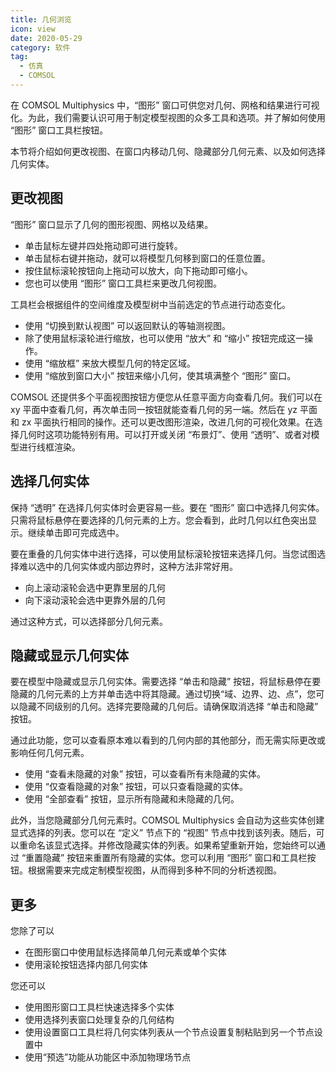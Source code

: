 ```yaml
---
title: 几何浏览
icon: view
date: 2020-05-29
category: 软件
tag:
  - 仿真
  - COMSOL
---
```


在 COMSOL Multiphysics 中，“图形” 窗口可供您对几何、网格和结果进行可视化。为此，我们需要认识可用于制定模型视图的众多工具和选项。并了解如何使用 “图形” 窗口工具栏按钮。

本节将介绍如何更改视图、在窗口内移动几何、隐藏部分几何元素、以及如何选择几何实体。

<!-- more -->

## 更改视图

“图形” 窗口显示了几何的图形视图、网格以及结果。

- 单击鼠标左键并四处拖动即可进行旋转。
- 单击鼠标右键并拖动，就可以将模型几何移到窗口的任意位置。
- 按住鼠标滚轮按钮向上拖动可以放大，向下拖动即可缩小。
- 您也可以使用 “图形” 窗口工具栏来更改几何视图。

工具栏会根据组件的空间维度及模型树中当前选定的节点进行动态变化。

- 使用 “切换到默认视图” 可以返回默认的等轴测视图。
- 除了使用鼠标滚轮进行缩放，也可以使用 “放大” 和 “缩小” 按钮完成这一操作。
- 使用 “缩放框” 来放大模型几何的特定区域。
- 使用 “缩放到窗口大小” 按钮来缩小几何，使其填满整个 “图形” 窗口。

COMSOL 还提供多个平面视图按钮方便您从任意平面方向查看几何。我们可以在 xy 平面中查看几何，再次单击同一按钮就能查看几何的另一端。然后在 yz 平面和 zx 平面执行相同的操作。还可以更改图形渲染，改进几何的可视化效果。在选择几何时这项功能特别有用。可以打开或关闭 “布景灯”、使用 “透明”、或者对模型进行线框渲染。

## 选择几何实体

保持 “透明” 在选择几何实体时会更容易一些。要在 “图形” 窗口中选择几何实体。只需将鼠标悬停在要选择的几何元素的上方。您会看到，此时几何以红色突出显示。继续单击即可完成选中。

要在重叠的几何实体中进行选择，可以使用鼠标滚轮按钮来选择几何。当您试图选择难以选中的几何实体或内部边界时，这种方法非常好用。

- 向上滚动滚轮会选中更靠里层的几何
- 向下滚动滚轮会选中更靠外层的几何

通过这种方式，可以选择部分几何元素。

## 隐藏或显示几何实体

要在模型中隐藏或显示几何实体。需要选择 “单击和隐藏” 按钮，将鼠标悬停在要隐藏的几何元素的上方并单击选中将其隐藏。通过切换“域、边界、边、点”，您可以隐藏不同级别的几何。选择完要隐藏的几何后。请确保取消选择 “单击和隐藏” 按钮。

通过此功能，您可以查看原本难以看到的几何内部的其他部分，而无需实际更改或影响任何几何元素。

- 使用 “查看未隐藏的对象” 按钮，可以查看所有未隐藏的实体。
- 使用 “仅查看隐藏的对象” 按钮，可以只查看隐藏的实体。
- 使用 “全部查看” 按钮，显示所有隐藏和未隐藏的几何。

此外，当您隐藏部分几何元素时。COMSOL Multiphysics 会自动为这些实体创建显式选择的列表。您可以在 “定义” 节点下的 “视图” 节点中找到该列表。随后，可以重命名该显式选择。并修改隐藏实体的列表。如果希望重新开始，您始终可以通过 “重置隐藏” 按钮来重置所有隐藏的实体。您可以利用 “图形” 窗口和工具栏按钮。根据需要来完成定制模型视图，从而得到多种不同的分析透视图。

## 更多

您除了可以

- 在图形窗口中使用鼠标选择简单几何元素或单个实体
- 使用滚轮按钮选择内部几何实体

您还可以

- 使用图形窗口工具栏快速选择多个实体
- 使用选择列表窗口处理复杂的几何结构
- 使用设置窗口工具栏将几何实体列表从一个节点设置复制粘贴到另一个节点设置中
- 使用“预选”功能从功能区中添加物理场节点
